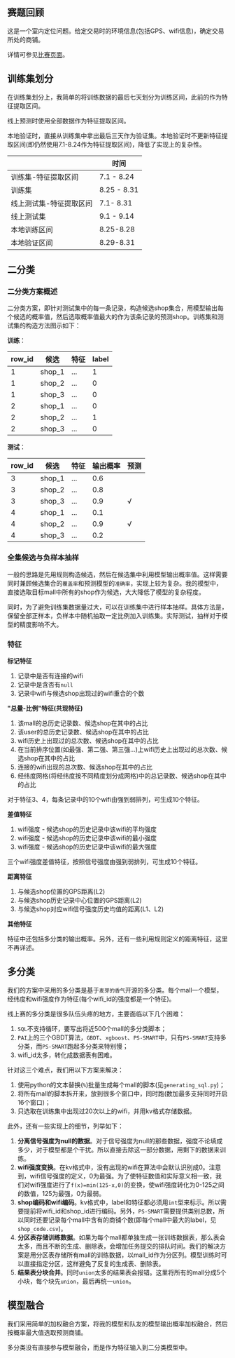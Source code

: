 ## 赛题回顾

这是一个室内定位问题。给定交易时的环境信息(包括GPS、wifi信息)，确定交易所处的商铺。

详情可参见[比赛页面](https://tianchi.aliyun.com/competition/introduction.htm?spm=5176.100068.5678.1.aa26a5emijaWb&raceId=231620)。

## 训练集划分

在训练集划分上，我简单的将训练数据的最后七天划分为训练区间，此前的作为特征提取区间。

线上预测时使用全部数据作为特征提取区间。

本地验证时，直接从训练集中拿出最后三天作为验证集。本地验证时不更新特征提取区间(即仍然使用7.1-8.24作为特征提取区间)，降低了实现上的复杂性。

|              | 时间          |
| ------------ | ----------- |
| 训练集-特征提取区间   | 7.1 - 8.24  |
| 训练集          | 8.25 - 8.31 |
| 线上测试集-特征提取区间 | 7.1- 8.31   |
| 线上测试集        | 9.1 - 9.14  |
| 本地训练区间       | 8.25-8.28   |
| 本地验证区间       | 8.29-8.31   |

## 二分类

### 二分类方案概述

二分类方案，即针对测试集中的每一条记录，构造候选shop集合，用模型输出每个候选的概率值，然后选取概率值最大的作为该条记录的预测shop。训练集和测试集的构造方法图示如下：

**训练**：

| row_id | 候选     | 特征   | label |
| ------ | ------ | ---- | ----- |
| 1      | shop_1 | ...  | 1     |
| 1      | shop_2 | ...  | 0     |
| 1      | shop_3 | ...  | 0     |
| 2      | shop_1 | ...  | 0     |
| 2      | shop_2 | ...  | 1     |
| 2      | shop_3 | ...  | 0     |

**测试**：

| row_id | 候选     | 特征   | 输出概率 | 预测   |
| ------ | ------ | ---- | ---- | ---- |
| 3      | shop_1 | ...  | 0.6  |      |
| 3      | shop_2 | ...  | 0.8  |      |
| 3      | shop_3 | ...  | 0.9  | √    |
| 4      | shop_1 | ...  | 0.1  |      |
| 4      | shop_2 | ...  | 0.9  | √    |
| 4      | shop_3 | ...  | 0.2  |      |

### 全集候选与负样本抽样

一般的思路是先用规则构造候选，然后在候选集中利用模型输出概率值。这样需要同时兼顾候选集合的`覆盖率`和预测模型的`准确率`，实现上较为复杂。我的模型中，直接选取目标mall中所有的shop作为候选，大大降低了模型的复杂程度。

同时，为了避免训练集数据量过大，可以在训练集中进行样本抽样。具体方法是，保留全部正样本，负样本中随机抽取一定比例加入训练集。实际测试，抽样对于模型的精度影响不大。

### 特征

**标记特征**

1. 记录中是否有连接的wifi
2. 记录中是含否有`null`
3. 记录中wifi与候选shop出现过的wifi重合的个数

**"总量-比例"特征(共现特征)**

1. 该mall的总历史记录数、候选shop在其中的占比
2. 该user的总历史记录数、候选shop在其中的占比
3. wifi历史上出现过的总次数、候选shop在其中的占比
4. 在当前排序位置(如最强、第二强、第三强...)上wifi历史上出现过的总次数、候选shop在其中的占比
5. 连接的wifi出现的总次数、候选shop在其中的占比
6. 经纬度网格(将经纬度按不同精度划分成网格)中的总记录数、候选shop在其中的占比

对于特征3、4，每条记录中的10个wifi由强到弱排列，可生成10个特征。

**差值特征**

1. wifi强度 - 候选shop的历史记录中该wifi的平均强度
2. wifi强度 - 候选shop的历史记录中该wifi的最小强度
3. wifi强度 - 候选shop的历史记录中该wifi的最大强度

三个wifi强度差值特征，按照信号强度由强到弱排列，可生成10个特征。

**距离特征**

1. 与候选shop位置的GPS距离(L2)
2. 与候选shop历史记录中心位置的GPS距离(L2)
3. 与候选shop对应wifi信号强度历史均值的距离(L1、L2)

**其他特征**

特征中还包括多分类的输出概率。另外，还有一些利用规则定义的距离特征，这里不再详述。

## 多分类

我们的方案中采用的多分类是基于`麦芽的香气`开源的多分类。每个mall一个模型，经纬度和wifi强度作为特征(每个wifi_id的强度都是一个特征)。

线上赛的多分类是很多队伍头疼的地方，主要面临以下几个困难：

1. `SQL`不支持循环，要写出将近500个mall的多分类脚本；
2. `PAI`上的三个GBDT算法，`GBDT`、`xgboost`、`PS-SMART`中，只有`PS-SMART`支持多分类，而`PS-SMART`跑起多分类来特别慢；
3. wifi_id太多，转化成数据表有困难。

针对这三个难点，我们用以下方案来解决：

1. 使用python的文本替换(`%`)批量生成每个mall的脚本(见`generating_sql.py`)；
2. 将所有mall的脚本拆开来，放到很多个窗口中，同时跑(数加最多支持同时开启16个窗口)；
3. 只选取在训练集中出现过20次以上的wifi，并用kv格式存储数据。

此外，还有一些实现上的细节，列举如下：

1. **分离信号强度为null的数据**。对于信号强度为null的那些数据，强度不论填成多少，对于模型都是个干扰。所以直接去除这一部分数据，用剩下的数据来训练。
2. **wifi强度变换**。在kv格式中，没有出现的wifi在算法中会默认识别成0。注意到，wifi信号强度的定义，0为最强。为了使特征数值和实际意义相一致，我们对wifi强度进行了`f(x)=min(125-x,0)`的变换，使wifi强度转化为0-125之间的数值，125为最强，0为最弱。
3. **shop编码和wifi编码**。kv格式中，label和特征都必须用`int`型来标示。所以需要提前将wifi_id和shop_id进行编码。另外，`PS-SMART`需要提供类别总数，所以同时还要记录每个mall中含有的商铺个数(即每个mall中最大的label，见`shop_code.csv`)。
4. **分区表存储训练数据**。如果为每个mall都单独生成一张训练数据表，那么表会太多，而且不断的生成、删除表，会增加任务提交的排队时间。我们的解决方案是用分区表存储所有mall的训练数据，以mall_id作为分区列。模型训练时可以直接指定分区，这样避免了反复的生成表、删除表。
5. **结果表分块合并**。同时`union`太多的结果表会报错。这里将所有的mall分成5个小块，每个块先`union`，最后再统一`union`。


## 模型融合

我们采用简单的加权融合方案，将我的模型和队友的模型输出概率加权融合，然后按概率最大值选取预测商铺。

多分类没有直接参与模型融合，而是作为特征输入到二分类模型中。
